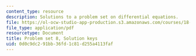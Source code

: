 ```yaml
---
content_type: resource
description: Solutions to a problem set on differential equations.
file: https://ol-ocw-studio-app-production.s3.amazonaws.com/courses/18-034-honors-differential-equations-spring-2009/0d0c9dc291bb36fd1c81d255a4113faf_MIT18_034s09_sol_pset08.pdf
file_type: application/pdf
resourcetype: Document
title: Problem set 8, Solution keys
uid: 0d0c9dc2-91bb-36fd-1c81-d255a4113faf
---
```


